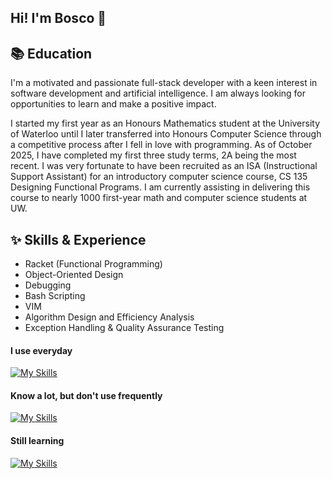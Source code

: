 ## Hi! I'm Bosco 👋

## 📚 Education

I'm a motivated and passionate full-stack developer with a keen interest in software development and artificial intelligence. I am always looking for opportunities to learn and make a positive impact.

I started my first year as an Honours Mathematics student at the University of Waterloo until I later transferred into Honours Computer Science through a competitive process after I fell in love with programming. 
As of October 2025, I have completed my first three study terms, 2A being the most recent. I was very fortunate to have been recruited as an ISA (Instructional Support Assistant) for an introductory computer science course, CS 135 Designing Functional Programs. I am currently assisting in delivering this course to nearly 1000 first-year math and computer science students at UW. 

## ✨ Skills & Experience
* Racket (Functional Programming)
* Object-Oriented Design
* Debugging
* Bash Scripting
* VIM
* Algorithm Design and Efficiency Analysis
* Exception Handling & Quality Assurance Testing


#### I use everyday
  [![My Skills](https://skillicons.dev/icons?i=c,cpp,bash,linux,discord,github,vscode)](https://skillicons.dev)

#### Know a lot, but don't use frequently
  [![My Skills](https://skillicons.dev/icons?i=java)](https://skillicons.dev)

#### Still learning
 [![My Skills](https://skillicons.dev/icons?i=html,js,react)](https://skillicons.dev)
